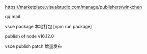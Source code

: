 https://marketplace.visualstudio.com/manage/publishers/winkchen

qq mail

vsce package 本地打包  [npm run package] 

publish of node v16.12.0

vsce publish patch  增量发布

